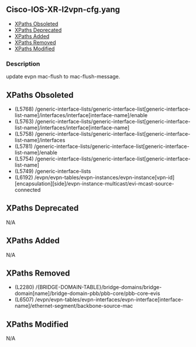 ## Cisco-IOS-XR-l2vpn-cfg.yang

- [XPaths Obsoleted](#xpaths-obsoleted)
- [XPaths Deprecated](#xpaths-deprecated)
- [XPaths Added](#xpaths-added)
- [XPaths Removed](#xpaths-removed)
- [XPaths Modified](#xpaths-modified)

### Description

update evpn mac-flush to mac-flush-message.

## XPaths Obsoleted

- (L5768)	/generic-interface-lists/generic-interface-list[generic-interface-list-name]/interfaces/interface[interface-name]/enable
- (L5763)	/generic-interface-lists/generic-interface-list[generic-interface-list-name]/interfaces/interface[interface-name]
- (L5758)	/generic-interface-lists/generic-interface-list[generic-interface-list-name]/interfaces
- (L5781)	/generic-interface-lists/generic-interface-list[generic-interface-list-name]/enable
- (L5754)	/generic-interface-lists/generic-interface-list[generic-interface-list-name]
- (L5749)	/generic-interface-lists
- (L6192)	/evpn/evpn-tables/evpn-instances/evpn-instance[vpn-id][encapsulation][side]/evpn-instance-multicast/evi-mcast-source-connected

## XPaths Deprecated

N/A

## XPaths Added

N/A

## XPaths Removed

- (L2280)	/{BRIDGE-DOMAIN-TABLE}/bridge-domains/bridge-domain[name]/bridge-domain-pbb/pbb-core/pbb-core-evis
- (L6507)	/evpn/evpn-tables/evpn-interfaces/evpn-interface[interface-name]/ethernet-segment/backbone-source-mac

## XPaths Modified

N/A

